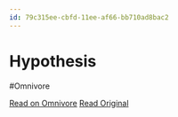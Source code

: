 ```yaml
---
id: 79c315ee-cbfd-11ee-af66-bb710ad8bac2
---
```


# Hypothesis
#Omnivore

[Read on Omnivore](https://omnivore.app/me/hypothesis-18dacbbc1c1)
[Read Original](https://hypothes.is/a/gWuKpMv1Ee6458P-mR7L-g)

